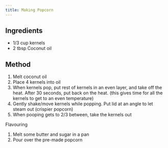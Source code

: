 ```yaml
---
title: Making Popcorn
---
```


## Ingredients

-   1/3 cup kernels
-   2 tbsp Coconut oil

## Method

1.  Melt coconut oil
2.  Place 4 kernels into oil
3.  When kernels pop, put rest of kernels in an even layer, and take off the heat. After 30 seconds, put back on the heat. (this gives time for all the kernels to get to an even temperature)
4.  Gently shake/move kernels while popping. Put lid at an angle to let steam out (crispier popcorn)
5.  When pooping gets to 2/3 between, take the kernels out

Flavouring

1.  Melt some butter and sugar in a pan
2.  Pour over the pre-made popcorn
